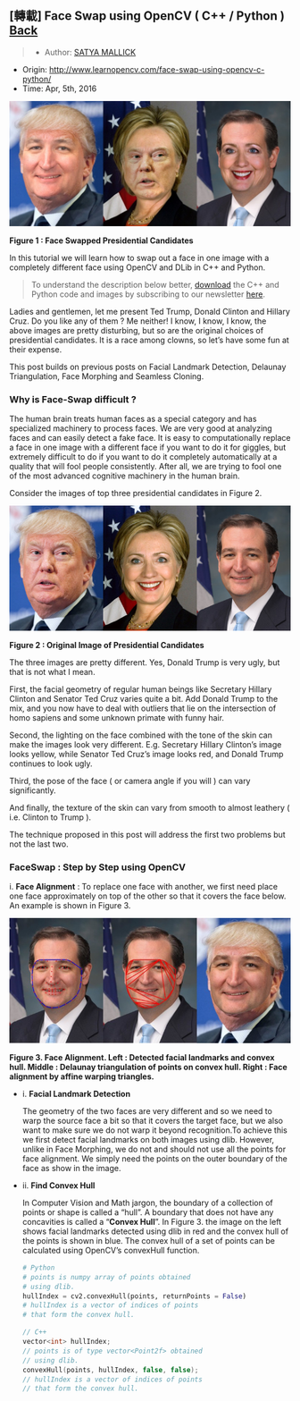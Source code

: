 ## [轉載] Face Swap using OpenCV ( C++ / Python ) [Back](./../post.md)

> - Author: [SATYA MALLICK](http://www.learnopencv.com/about/)
- Origin: http://www.learnopencv.com/face-swap-using-opencv-c-python/
- Time: Apr, 5th, 2016

![](./1.jpg)

**Figure 1 : Face Swapped Presidential Candidates**

In this tutorial we will learn how to swap out a face in one image with a completely different face using OpenCV and DLib in C++ and Python.

> To understand the description below better, [download](http://www.learnopencv.com/face-swap-using-opencv-c-python/#download) the C++ and Python code and images by subscribing to our newsletter [here](http://www.learnopencv.com/face-swap-using-opencv-c-python/#download).

Ladies and gentlemen, let me present Ted Trump, Donald Clinton and Hillary Cruz. Do you like any of them ? Me neither! I know, I know, I know, the above images are pretty disturbing, but so are the original choices of presidential candidates. It is a race among clowns, so let’s have some fun at their expense.

This post builds on previous posts on Facial Landmark Detection, Delaunay Triangulation, Face Morphing and Seamless Cloning.

### Why is Face-Swap difficult ?

The human brain treats human faces as a special category and has specialized machinery to process faces. We are very good at analyzing faces and can easily detect a fake face. It is easy to computationally replace a face in one image with a different face if you want to do it for giggles, but extremely difficult to do if you want to do it completely automatically at a quality that will fool people consistently. After all, we are trying to fool one of the most advanced cognitive machinery in the human brain.

Consider the images of top three presidential candidates in Figure 2.

![](./2.jpg)

**Figure 2 : Original Image of Presidential Candidates**

The three images are pretty different. Yes, Donald Trump is very ugly, but that is not what I mean.

First, the facial geometry of regular human beings like Secretary Hillary Clinton and Senator Ted Cruz varies quite a bit. Add Donald Trump to the mix, and you now have to deal with outliers that lie on the intersection of homo sapiens and some unknown primate with funny hair.

Second, the lighting on the face combined with the tone of the skin can make the images look very different. E.g. Secretary Hillary Clinton’s image looks yellow, while Senator Ted Cruz’s image looks red, and Donald Trump continues to look ugly.

Third, the pose of the face ( or camera angle if you will ) can vary significantly.

And finally, the texture of the skin can vary from smooth to almost leathery ( i.e. Clinton to Trump ).

The technique proposed in this post will address the first two problems but not the last two.

### FaceSwap : Step by Step using OpenCV

i. **Face Alignment** : To replace one face with another, we first need place one face approximately on top of the other so that it covers the face below. An example is shown in Figure 3.

![](./3.jpg)

**Figure 3. Face Alignment. Left : Detected facial landmarks and convex hull. Middle : Delaunay triangulation of points on convex hull. Right : Face alignment by affine warping triangles.**

- i. **Facial Landmark Detection** 

    The geometry of the two faces are very different and so we need  to warp the source face a bit so that it covers the target face, but we also want to make sure we do not warp it beyond recognition.To achieve this we first detect facial landmarks on both images using dlib. However, unlike in Face Morphing, we do not and should not use all the points for face alignment. We simply need the points on the outer boundary of the face as show in the image. 
    
- ii. **Find Convex Hull**

    In Computer Vision and Math jargon, the boundary of a collection of points or shape is called a “hull”. A boundary that does not have any concavities is called a “**Convex Hull**”. In Figure 3. the image on the left shows facial landmarks detected using dlib in red and the convex hull of the points is shown in blue. The convex hull of a set of points can be calculated using OpenCV’s convexHull function.

    ```py
    # Python
    # points is numpy array of points obtained 
    # using dlib.
    hullIndex = cv2.convexHull(points, returnPoints = False)
    # hullIndex is a vector of indices of points 
    # that form the convex hull. 
    ```
    
    ```cpp
    // C++
    vector<int> hullIndex;
    // points is of type vector<Point2f> obtained 
    // using dlib.
    convexHull(points, hullIndex, false, false);
    // hullIndex is a vector of indices of points 
    // that form the convex hull.
    ```